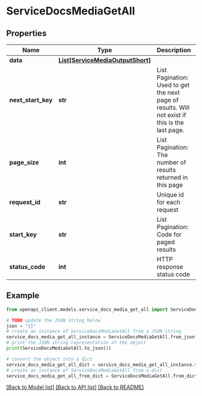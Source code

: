 # ServiceDocsMediaGetAll


## Properties

Name | Type | Description | Notes
------------ | ------------- | ------------- | -------------
**data** | [**List[ServiceMediaOutputShort]**](ServiceMediaOutputShort.md) |  | [optional] 
**next_start_key** | **str** | List Pagination: Used to get the next page of results. Will not exist if this is the last page. | [optional] 
**page_size** | **int** | List Pagination: The number of results returned in this page | [optional] 
**request_id** | **str** | Unique id for each request | [optional] 
**start_key** | **str** | List Pagination: Code for paged results | [optional] 
**status_code** | **int** | HTTP response status code | [optional] 

## Example

```python
from openapi_client.models.service_docs_media_get_all import ServiceDocsMediaGetAll

# TODO update the JSON string below
json = "{}"
# create an instance of ServiceDocsMediaGetAll from a JSON string
service_docs_media_get_all_instance = ServiceDocsMediaGetAll.from_json(json)
# print the JSON string representation of the object
print(ServiceDocsMediaGetAll.to_json())

# convert the object into a dict
service_docs_media_get_all_dict = service_docs_media_get_all_instance.to_dict()
# create an instance of ServiceDocsMediaGetAll from a dict
service_docs_media_get_all_from_dict = ServiceDocsMediaGetAll.from_dict(service_docs_media_get_all_dict)
```
[[Back to Model list]](../README.md#documentation-for-models) [[Back to API list]](../README.md#documentation-for-api-endpoints) [[Back to README]](../README.md)


